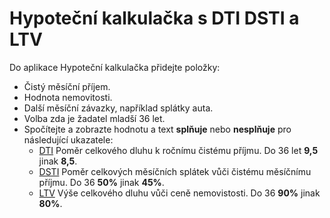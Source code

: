 # Hypoteční kalkulačka s DTI DSTI a LTV
    
Do aplikace Hypoteční kalkulačka přidejte položky:
    
- Čistý měsíční příjem.
- Hodnota nemovitosti.
- Další měsíční závazky, například splátky auta.
- Volba zda je žadatel mladší 36 let.
- Spočítejte a zobrazte hodnotu a text **splňuje** nebo **nesplňuje** pro následující ukazatele:
    - [DTI](https://www.cnb.cz/cs/financni-stabilita/makroobezretnostni-politika/stanoveni-horni-hranice-uverovych-ukazatelu/dti/index.html) Poměr celkového dluhu k ročnímu čistému příjmu. Do 36 let **9,5** jinak **8,5**.
    - [DSTI](https://www.cnb.cz/cs/financni-stabilita/makroobezretnostni-politika/stanoveni-horni-hranice-uverovych-ukazatelu/dsti/index.html) Poměr celkových měsíčních splátek vůči čistému měsíčnímu příjmu. Do 36 **50%** jinak **45%**.
    - [LTV](https://www.cnb.cz/cs/financni-stabilita/makroobezretnostni-politika/stanoveni-horni-hranice-uverovych-ukazatelu/ltv/index.html) Výše celkového dluhu vůči ceně nemovistosti. Do 36 **90%** jinak **80%**.
